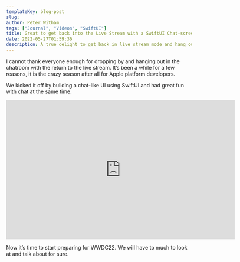 ```yaml
---
templateKey: blog-post
slug:
author: Peter Witham
tags: ["Journal", "Videos", "SwiftUI"]
title: Great to get back into the Live Stream with a SwiftUI Chat-screen build
date: 2022-05-27T01:59:36
description: A true delight to get back in live stream mode and hang out with the chatroom. You rock!
---
```


I cannot thank everyone enough for dropping by and hanging out in the chatroom with the return to the live stream. It’s been a while for a few reasons, it is the crazy season after all for Apple platform developers.

We kicked it off by building a chat-like UI using SwiftUI and had great fun with chat at the same time.

<iframe src="https://player.twitch.tv/?video=1310252886&parent=www.compileswift.com" frameborder="0" allowfullscreen="true" scrolling="no" height="378" width="620"></iframe>

Now it’s time to start preparing for WWDC22. We will have to much to look at and talk about for sure.

